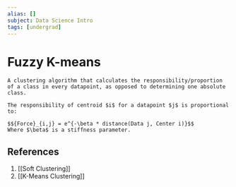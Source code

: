 ```yaml
---
alias: []
subject: Data Science Intro
tags: [undergrad]
---
```

# Fuzzy K-means


```ad-note
A clustering algorithm that calculates the responsibility/proportion of a class in every datapoint, as opposed to determining one absolute class.
```

```ad-math
The responsibility of centroid $i$ for a datapoint $j$ is proportional to:

$${Force}_{i,j} = e^{-\beta * distance(Data j, Center i)}$$
Where $\beta$ is a stiffness parameter.
```

## References
1. [[Soft Clustering]]
2. [[K-Means Clustering]]